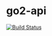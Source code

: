 # go2-api

[![Build Status](https://travis-ci.org/go-redirector/go2-api.svg?branch=master)](https://travis-ci.org/go-redirector/go2-api)

